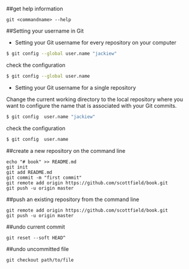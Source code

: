 
##get help information
```
git <commandname> --help
```

##Setting your username in Git
- Setting your Git username for every repository on your computer
```bash
$ git config --global user.name "jackiew"
```
check the configuration
```bash
$ git config --global user.name
```

- Setting your Git username for a single repository

Change the current working directory to the local repository where you want to configure the name that is associated with your Git commits.
```bash
$ git config  user.name "jackiew"
```
check the configuration
```bash
$ git config  user.name
```
##create a new repository on the command line
```
echo "# book" >> README.md
git init
git add README.md
git commit -m "first commit"
git remote add origin https://github.com/scottfield/book.git
git push -u origin master
```
##push an existing repository from the command line
```
git remote add origin https://github.com/scottfield/book.git
git push -u origin master
```
##undo current commit
```
git reset --soft HEAD^
```
##undo uncommitted file
```
git checkout path/to/file
```